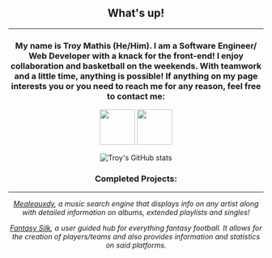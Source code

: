 <div id='header' align='center'>
  
## What's up!
---
### My name is Troy Mathis (He/Him). I am a Software Engineer/ Web Developer with a knack for the front-end! I enjoy collaboration and basketball on the weekends. With teamwork and a little time, anything is possible! If anything on my page interests you or you need to reach me for any reason, feel free to contact me: 
  <a href='https://www.linkedin.com/in/troy-mathis-8ab101237/'><img src ='https://cdn-icons-png.flaticon.com/512/174/174857.png' width=70 /></a> <a href= 'mailto:troymathisdev@gmail.com'><img src='https://upload.wikimedia.org/wikipedia/commons/thumb/7/7e/Gmail_icon_%282020%29.svg/1024px-Gmail_icon_%282020%29.svg.png' width=70 /></a>
  
  ![Troy's GitHub stats](https://github-readme-stats-sigma-five.vercel.app/api?username=troymathis)
  
  ### Completed Projects:
  ---
 *[Mealeauxdy](https://github.com/troymathis/meleauxdy), a music search engine that displays info on any artist along with detailed information on albums, extended playlists and singles!*
  
  *[Fantasy Silk](https://github.com/troymathis/FantasySilk), a user guided hub for everything fantasy football. It allows for the creation of players/teams and also provides information and statistics on said platforms.*
  
  ### 
</div>
<!--
**troymathis/troymathis** is a ✨ _special_ ✨ repository because its `README.md` (this file) appears on your GitHub profile.

Here are some ideas to get you started:

- 🔭 I’m currently working on ...
- 🌱 I’m currently learning ...
- 👯 I’m looking to collaborate on ...
- 🤔 I’m looking for help with ...
- 💬 Ask me about ...
- 📫 How to reach me: ...
- 😄 Pronouns: ...
- ⚡ Fun fact: ...
-->
